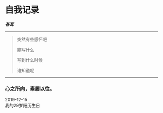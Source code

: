 
# 自我记录
***苍耳***

----
> 突然有些感怀吧
>
> 能写什么 
>
> 写到什么时候
>
> 谁知道呢

---

### 心之所向，素履以往。

2019-12-15  
我的29岁阳历生日 
